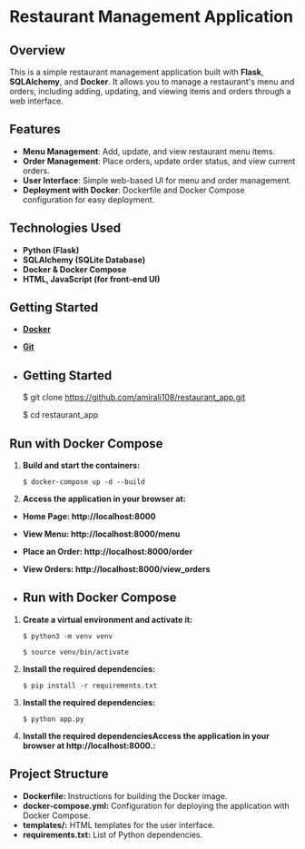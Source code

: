 # **Restaurant Management Application**

## **Overview**
This is a simple restaurant management application built with **Flask**, **SQLAlchemy**, and **Docker**. It allows you to manage a restaurant's menu and orders, including adding, updating, and viewing items and orders through a web interface.

## **Features**
- **Menu Management**: Add, update, and view restaurant menu items.
- **Order Management**: Place orders, update order status, and view current orders.
- **User Interface**: Simple web-based UI for menu and order management.
- **Deployment with Docker**: Dockerfile and Docker Compose configuration for easy deployment.

## **Technologies Used**
-  **Python (Flask)**
-  **SQLAlchemy (SQLite Database)**
-  **Docker & Docker Compose**
-  **HTML, JavaScript (for front-end UI)**

## **Getting Started**
-  **[Docker](https://docs.docker.com/get-started/get-docker/)**
-  **[Git](https://git-scm.com/)**

-  ## **Getting Started**
      $ git clone https://github.com/amirali108/restaurant_app.git

      $ cd restaurant_app

## **Run with Docker Compose**
1. **Build and start the containers:**

       $ docker-compose up -d --build

2. **Access the application in your browser at:**
-  **Home Page: http://localhost:8000**
-  **View Menu: http://localhost:8000/menu**
-  **Place an Order: http://localhost:8000/order**
-  **View Orders: http://localhost:8000/view_orders**

-  ## **Run with Docker Compose**
1. **Create a virtual environment and activate it:**

       $ python3 -m venv venv

       $ source venv/bin/activate

2. **Install the required dependencies:**

       $ pip install -r requirements.txt

3. **Install the required dependencies:**
   
       $ python app.py

4. **Install the required dependenciesAccess the application in your browser at http://localhost:8000.:**

   
 ## **Project Structure**
-  **Dockerfile:** Instructions for building the Docker image.
-  **docker-compose.yml:** Configuration for deploying the application with Docker Compose.
-  **templates/:** HTML templates for the user interface.
-  **requirements.txt:** List of Python dependencies.
